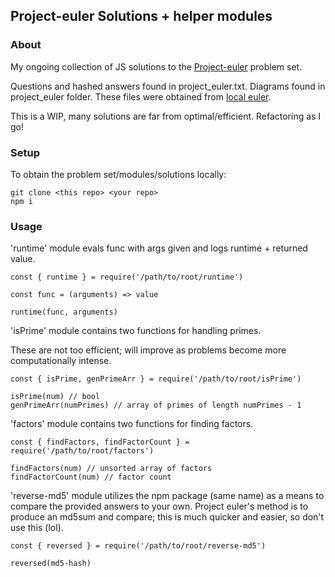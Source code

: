 ## Project-euler Solutions + helper modules

### About

My ongoing collection of JS solutions to the [Project-euler](https://projecteuler.net/) problem set. 

Questions and hashed answers found in project_euler.txt. Diagrams found in project_euler folder. These files were obtained from [local euler](http://kmkeen.com/local-euler/2008-07-16-07-33-00.html).

This is a WIP, many solutions are far from optimal/efficient. Refactoring as I go!

### Setup

To obtain the problem set/modules/solutions locally:

```
git clone <this repo> <your repo>
npm i
```
### Usage

'runtime' module evals func with args given and logs runtime + returned value.
```
const { runtime } = require('/path/to/root/runtime')

const func = (arguments) => value

runtime(func, arguments)
```

'isPrime' module contains two functions for handling primes.

These are not too efficient; will improve as problems become more computationally intense.
```
const { isPrime, genPrimeArr } = require('/path/to/root/isPrime')

isPrime(num) // bool
genPrimeArr(numPrimes) // array of primes of length numPrimes - 1
```
'factors' module contains two functions for finding factors.
```
const { findFactors, findFactorCount } = require('/path/to/root/factors')

findFactors(num) // unsorted array of factors
findFactorCount(num) // factor count
```


'reverse-md5' module utilizes the npm package (same name) as a means to compare the provided answers to your own.
Project euler's method is to produce an md5sum and compare; this is much quicker and easier, so don't use this (lol).
```
const { reversed } = require('/path/to/root/reverse-md5')

reversed(md5-hash)
```
